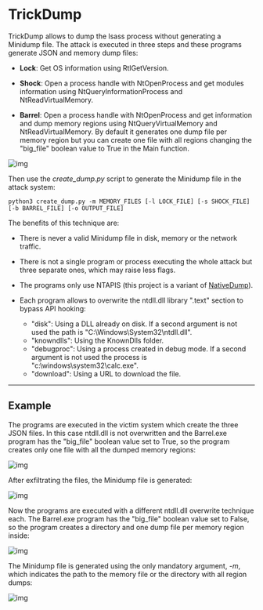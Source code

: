 # TrickDump

TrickDump allows to dump the lsass process without generating a Minidump file. The attack is executed in three steps and these programs generate JSON and memory dump files: 

- **Lock**: Get OS information using RtlGetVersion.

- **Shock**: Open a process handle with NtOpenProcess and get modules information using NtQueryInformationProcess and NtReadVirtualMemory.

- **Barrel**: Open a process handle with NtOpenProcess and get information and dump memory regions using NtQueryVirtualMemory and NtReadVirtualMemory. By default it generates one dump file per memory region but you can create one file with all regions changing the "big_file" boolean value to True in the Main function. 

![img](https://raw.githubusercontent.com/ricardojoserf/ricardojoserf.github.io/master/images/trickdump/trickdump.drawio.png)


Then use the *create_dump.py* script to generate the Minidump file in the attack system:

```
python3 create_dump.py -m MEMORY_FILES [-l LOCK_FILE] [-s SHOCK_FILE] [-b BARREL_FILE] [-o OUTPUT_FILE] 
```

The benefits of this technique are:

- There is never a valid Minidump file in disk, memory or the network traffic.

- There is not a single program or process executing the whole attack but three separate ones, which may raise less flags.

- The programs only use NTAPIS (this project is a variant of [NativeDump](https://github.com/ricardojoserf/NativeDump)).

- Each program allows to overwrite the ntdll.dll library ".text" section to bypass API hooking:
  - "disk": Using a DLL already on disk. If a second argument is not used the path is "C:\Windows\System32\ntdll.dll".
  - "knowndlls": Using the KnownDlls folder.
  - "debugproc": Using a process created in debug mode. If a second argument is not used the process is "c:\windows\system32\calc.exe".
  - "download": Using a URL to download the file.

-------------------------

## Example

The programs are executed in the victim system which create the three JSON files. In this case ntdll.dll is not overwritten and the Barrel.exe program has the "big_file" boolean value set to True, so the program creates only one file with all the dumped memory regions:

![img](https://raw.githubusercontent.com/ricardojoserf/ricardojoserf.github.io/master/images/trickdump/Screenshot_1.png)

After exfiltrating the files, the Minidump file is generated:

![img](https://raw.githubusercontent.com/ricardojoserf/ricardojoserf.github.io/master/images/trickdump/Screenshot_2.png)

Now the programs are executed with a different ntdll.dll overwrite technique each. The Barrel.exe program has the "big_file" boolean value set to False, so the program creates a directory and one dump file per memory region inside:

![img](https://raw.githubusercontent.com/ricardojoserf/ricardojoserf.github.io/master/images/trickdump/Screenshot_3.png)

The Minidump file is generated using the only mandatory argument, *-m*, which indicates the path to the memory file or the directory with all region dumps:

![img](https://raw.githubusercontent.com/ricardojoserf/ricardojoserf.github.io/master/images/trickdump/Screenshot_4.png)
